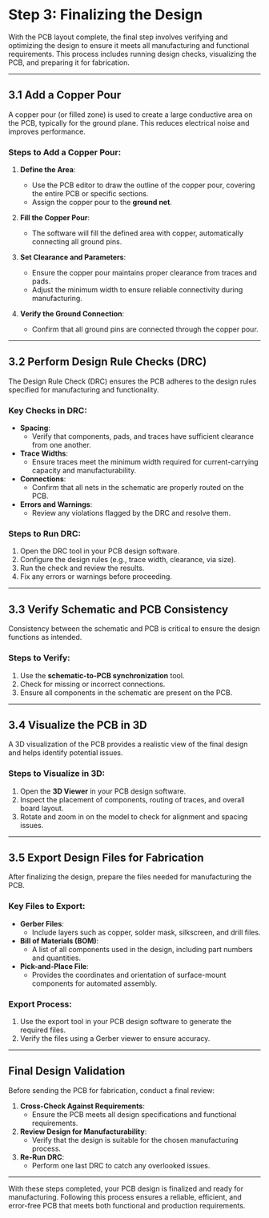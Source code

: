 # Step 3: Finalizing the Design

With the PCB layout complete, the final step involves verifying and optimizing the design to ensure it meets all manufacturing and functional requirements. This process includes running design checks, visualizing the PCB, and preparing it for fabrication.

---

## 3.1 Add a Copper Pour

A copper pour (or filled zone) is used to create a large conductive area on the PCB, typically for the ground plane. This reduces electrical noise and improves performance.

### Steps to Add a Copper Pour:
1. **Define the Area**:
   - Use the PCB editor to draw the outline of the copper pour, covering the entire PCB or specific sections.
   - Assign the copper pour to the **ground net**.

2. **Fill the Copper Pour**:
   - The software will fill the defined area with copper, automatically connecting all ground pins.

3. **Set Clearance and Parameters**:
   - Ensure the copper pour maintains proper clearance from traces and pads.
   - Adjust the minimum width to ensure reliable connectivity during manufacturing.

4. **Verify the Ground Connection**:
   - Confirm that all ground pins are connected through the copper pour.

---

## 3.2 Perform Design Rule Checks (DRC)

The Design Rule Check (DRC) ensures the PCB adheres to the design rules specified for manufacturing and functionality.

### Key Checks in DRC:
- **Spacing**:
  - Verify that components, pads, and traces have sufficient clearance from one another.
- **Trace Widths**:
  - Ensure traces meet the minimum width required for current-carrying capacity and manufacturability.
- **Connections**:
  - Confirm that all nets in the schematic are properly routed on the PCB.
- **Errors and Warnings**:
  - Review any violations flagged by the DRC and resolve them.

### Steps to Run DRC:
1. Open the DRC tool in your PCB design software.
2. Configure the design rules (e.g., trace width, clearance, via size).
3. Run the check and review the results.
4. Fix any errors or warnings before proceeding.

---

## 3.3 Verify Schematic and PCB Consistency

Consistency between the schematic and PCB is critical to ensure the design functions as intended.

### Steps to Verify:
1. Use the **schematic-to-PCB synchronization** tool.
2. Check for missing or incorrect connections.
3. Ensure all components in the schematic are present on the PCB.

---

## 3.4 Visualize the PCB in 3D

A 3D visualization of the PCB provides a realistic view of the final design and helps identify potential issues.

### Steps to Visualize in 3D:
1. Open the **3D Viewer** in your PCB design software.
2. Inspect the placement of components, routing of traces, and overall board layout.
3. Rotate and zoom in on the model to check for alignment and spacing issues.

---

## 3.5 Export Design Files for Fabrication

After finalizing the design, prepare the files needed for manufacturing the PCB.

### Key Files to Export:
- **Gerber Files**:
  - Include layers such as copper, solder mask, silkscreen, and drill files.
- **Bill of Materials (BOM)**:
  - A list of all components used in the design, including part numbers and quantities.
- **Pick-and-Place File**:
  - Provides the coordinates and orientation of surface-mount components for automated assembly.

### Export Process:
1. Use the export tool in your PCB design software to generate the required files.
2. Verify the files using a Gerber viewer to ensure accuracy.

---

## Final Design Validation

Before sending the PCB for fabrication, conduct a final review:
1. **Cross-Check Against Requirements**:
   - Ensure the PCB meets all design specifications and functional requirements.
2. **Review Design for Manufacturability**:
   - Verify that the design is suitable for the chosen manufacturing process.
3. **Re-Run DRC**:
   - Perform one last DRC to catch any overlooked issues.

---

With these steps completed, your PCB design is finalized and ready for manufacturing. Following this process ensures a reliable, efficient, and error-free PCB that meets both functional and production requirements.
